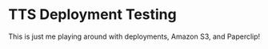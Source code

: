 # TTS Deployment Testing
This is just me playing around with deployments, Amazon S3, and Paperclip!

